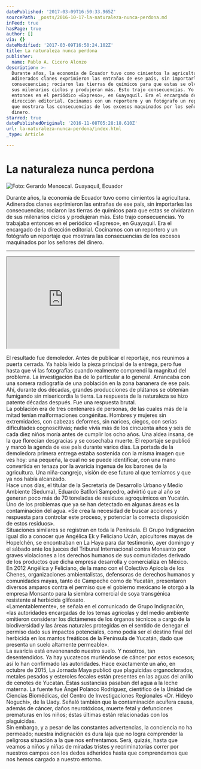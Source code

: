 ```yaml
---
datePublished: '2017-03-09T16:50:33.965Z'
sourcePath: _posts/2016-10-17-la-naturaleza-nunca-perdona.md
inFeed: true
hasPage: true
author: []
via: {}
dateModified: '2017-03-09T16:50:24.102Z'
title: La naturaleza nunca perdona
publisher:
  name: Pablo A. Cicero Alonzo
description: >-
  Durante años, la economía de Ecuador tuvo como cimientos la agricultura.
  Adinerados clanes exprimieron las entrañas de ese país, sin importarles las
  consecuencias; rociaron las tierras de químicos para que estas se olvidaran de
  sus milenarios ciclos y produjeran más. Esto trajo consecuencias. Yo trabajaba
  entonces en el periódico «Expreso», en Guayaquil. Era el encargado de la
  dirección editorial. Cocinamos con un reportero y un fotógrafo un reportaje
  que mostrara las consecuencias de los excesos maquinados por los señores del
  dinero.
starred: true
datePublishedOriginal: '2016-11-08T05:28:18.610Z'
url: la-naturaleza-nunca-perdona/index.html
_type: Article

---
```

# La naturaleza nunca perdona
![Foto: Gerardo Menoscal. Guayaquil, Ecuador](https://the-grid-user-content.s3-us-west-2.amazonaws.com/c2101fa4-7d64-4d58-929d-2c0d96f92cef.png)

Durante años, la economía de Ecuador tuvo como cimientos la agricultura. Adinerados clanes exprimieron las entrañas de ese país, sin importarles las consecuencias; rociaron las tierras de químicos para que estas se olvidaran de sus milenarios ciclos y produjeran más. Esto trajo consecuencias. Yo trabajaba entonces en el periódico «Expreso», en Guayaquil. Era el encargado de la dirección editorial. Cocinamos con un reportero y un fotógrafo un reportaje que mostrara las consecuencias de los excesos maquinados por los señores del dinero.

---

<iframe src="https://the-grid.github.io/ed-userhtml/?g=eJx9UsGK2zAQvecrhMpubIildntZaitlU1oolD31VkoYS-NEiS0ZSU6aLf33HTsuu70UDJrRPL2Z98aVsSdmjeJNXQTvE19Xkq7WiyrqYPu0zprB6WS9y8yKxRVhc_Z7wdgJAjtQ3hwiU8yIHabPLXboUtxcvsPuETrMYv7j7c-S0LZh2WvM5vLVZESVs4BpCG7EzEQ6ICScccRQUkFYQzVrrjARg6aUS6m9c6iTaEBj7f1ROEwS4_bbg4zmKA7xza-m7lr17vaEIZIIdboT93ykoblFD4F6PHqDwrqIIW2w8QGzWVdeLv5kxuthnGTFlldHlhT97VccIvVZ5nlZydmvRTU6qluIcTI17qlJUQ8peceZgQTFPmCj-D6lPn6QMu1xF6wRYGW4h062UDggT6DFJwrJfSh6DMY7mN-3cPFDUvxKutV-cGkuRfuEiscO2na-6XxtWyxsE2ghiqcwIO0YXk04WVSQF5FgO0cGcJYg0LIU39YtuCNn_458Pp9fLNe-k5PIMB-i3_cfBzWBb94_3Nx9oe9FJSWjTjr-o_QWur6kNSuytw84DcfXn3xHUbKhkjD_p89VHvFN" height="244" style=""></iframe>

El resultado fue demoledor. Antes de publicar el reportaje, nos reunimos a puerta cerrada. Ya había leído la pieza principal de la entrega, pero fue hasta que vi las fotografías cuando realmente comprendí la magnitud del problema. La investigación iba de lo particular a lo general. Arrancaba con una somera radiografía de una población en la zona bananera de ese país. Ahí, durante dos décadas, grandes producciones de plátanos se obtenían fumigando sin misericordia la tierra. La respuesta de la naturaleza se hizo patente décadas después. Fue una respuesta brutal.   
La población era de tres centenares de personas, de las cuales más de la mitad tenían malformaciones congénitas. Hombres y mujeres sin extremidades, con cabezas deformes, sin narices, ciegos, con serias dificultades cognoscitivas; nadie vivía más de los cincuenta años y seis de cada diez niños moría antes de cumplir los ocho años. Una aldea insana, de la que florecían desgracias y se cosechaba muerte. El reportaje se publicó y marcó la agenda de ese país durante varios días. La portada de la demoledora primera entrega estaba sostenida con la misma imagen que ves hoy: una pequeña, la cual no se puede identificar, con una mano convertida en tenaza por la avaricia ingenua de los barones de la agricultura. Una niña-cangrejo, visión de ese futuro al que temíamos y que ya nos había alcanzado.   
Hace unos días, el titular de la Secretaría de Desarrollo Urbano y Medio Ambiente (Seduma), Eduardo Batllori Sampedro, advirtió que al año se generan poco más de 70 toneladas de residuos agroquímicos en Yucatán. Uno de los problemas que ya se han detectado en algunas áreas es la contaminación del agua. «Se crea la necesidad de buscar acciones y respuesta para controlar este proceso, y potenciar la correcta disposición de estos residuos».  
Situaciones similares se registran en toda la Península. El Grupo Indignación igual dio a conocer que Angélica Ek y Feliciano Ucán, apicultores mayas de Hopelchén, se encontraban en La Haya para dar testimonio, ayer domingo y el sábado ante los jueces del Tribunal Internacional contra Monsanto por graves violaciones a los derechos humanos de sus comunidades derivado de los productos que dicha empresa desarrolla y comercializa en México.   
En 2012 Angélica y Feliciano, de la mano con el Colectivo Apícola de los Chenes, organizaciones ambientalistas, defensoras de derechos humanos y comunidades mayas, tanto de Campeche como de Yucatán, presentaron diversos amparos contra el permiso que el gobierno mexicano le otorgó a la empresa Monsanto para la siembra comercial de soya transgénica resistente al herbicida glifosato.  
«Lamentablemente», se señala en el comunicado de Grupo Indignación, «las autoridades encargadas de los temas agrícolas y del medio ambiente omitieron considerar los dictámenes de los órganos técnicos a cargo de la biodiversidad y las áreas naturales protegidas en el sentido de denegar el permiso dado sus impactos potenciales, como podía ser el destino final del herbicida en los mantos freáticos de la Península de Yucatán, dado que presenta un suelo altamente permeable».   
La avaricia está envenenando nuestro suelo. Y nosotros, tan desentendidos. Ya hay yucatecos muriéndose de cáncer por estos excesos; así lo han confirmado las autoridades. Hace exactamente un año, en octubre de 2015, La Jornada Maya publicó que plaguicidas organoclorados, metales pesados y esteroles fecales están presentes en las aguas del anillo de cenotes de Yucatán. Estas sustancias pasaban del agua a la leche materna. La fuente fue Ángel Polanco Rodríguez, científico de la Unidad de Ciencias Biomédicas, del Centro de Investigaciones Regionales «Dr. Hideyo Noguchi», de la Uady. Señaló también que la contaminación acuífera causa, además de cáncer, daños neurotóxicos, muerte fetal y defunciones prematuras en los niños; éstas últimas están relacionadas con los plaguicidas.  
Sin embargo, y a pesar de las constantes advertencias, la conciencia no ha permeado; nuestra indignación es dura laja que no logra comprender la peligrosa situación a la que nos enfrentamos. Será, quizás, hasta que veamos a niños y niñas de miradas tristes y recriminatorias correr por nuestros campos con los dedos adheridos hasta que comprendamos que nos hemos cargado a nuestro entorno.